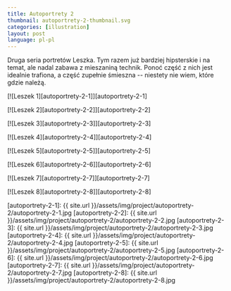 ```yaml
---
title: Autoportrety 2
thumbnail: autoportrety-2-thumbnail.svg
categories: [illustration]
layout: post
language: pl-pl
---
```


Druga seria portretów Leszka. Tym razem już bardziej hipsterskie i na temat, ale nadal zabawa z mieszaniną technik. Ponoć część z nich jest idealnie trafiona, a część zupełnie śmieszna -- niestety nie wiem, które gdzie należą.

[![Leszek 1][autoportrety-2-1]][autoportrety-2-1]

[![Leszek 2][autoportrety-2-2]][autoportrety-2-2]

[![Leszek 3][autoportrety-2-3]][autoportrety-2-3]

[![Leszek 4][autoportrety-2-4]][autoportrety-2-4]

[![Leszek 5][autoportrety-2-5]][autoportrety-2-5]

[![Leszek 6][autoportrety-2-6]][autoportrety-2-6]

[![Leszek 7][autoportrety-2-7]][autoportrety-2-7]

[![Leszek 8][autoportrety-2-8]][autoportrety-2-8]

[autoportrety-2-1]: {{ site.url }}/assets/img/project/autoportrety-2/autoportrety-2-1.jpg
[autoportrety-2-2]: {{ site.url }}/assets/img/project/autoportrety-2/autoportrety-2-2.jpg
[autoportrety-2-3]: {{ site.url }}/assets/img/project/autoportrety-2/autoportrety-2-3.jpg
[autoportrety-2-4]: {{ site.url }}/assets/img/project/autoportrety-2/autoportrety-2-4.jpg
[autoportrety-2-5]: {{ site.url }}/assets/img/project/autoportrety-2/autoportrety-2-5.jpg
[autoportrety-2-6]: {{ site.url }}/assets/img/project/autoportrety-2/autoportrety-2-6.jpg
[autoportrety-2-7]: {{ site.url }}/assets/img/project/autoportrety-2/autoportrety-2-7.jpg
[autoportrety-2-8]: {{ site.url }}/assets/img/project/autoportrety-2/autoportrety-2-8.jpg